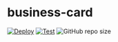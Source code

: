 # business-card
[![Deploy](https://github.com/goodm2ice/business-card/actions/workflows/deploy.yml/badge.svg?branch=main)](https://github.com/goodm2ice/business-card/actions/workflows/deploy.yml)
[![Test](https://github.com/goodm2ice/business-card/actions/workflows/test.yml/badge.svg?branch=main)](https://github.com/goodm2ice/business-card/actions/workflows/test.yml)
![GitHub repo size](https://img.shields.io/github/repo-size/goodm2ice/business-card)

